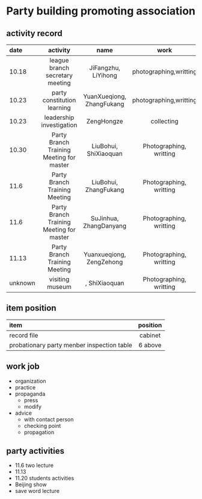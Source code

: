 # Party building promoting association
## activity record
| date | activity | name | work |
| :-- | :--: | :--: | :--: |
| 10.18 | league branch secretary meeting | JiFangzhu, LiYihong | photographing,writting |
| 10.23 | party constitution learning | YuanXueqiong, ZhangFukang | photographing,writting |
| 10.23 | leadership investigation | ZengHongze | collecting |
| 10.30 | Party Branch Training Meeting for master | LiuBohui, ShiXiaoquan | Photographing, writting |
| 11.6 | Party Branch Training Meeting | LiuBohui, ZhangFukang | Photographing, writting |
| 11.6 | Party Branch Training Meeting for master | SuJinhua, ZhangDanyang | Photographing, writting |
| 11.13 | Party Branch Training Meeting | Yuanxueqiong, ZengZehong | Photographing, writting |
| unknown | visiting museum | , ShiXiaoquan | Photographing, writting |

## item position
| item | position |
| :-- | :--: |
| record file | cabinet |
| probationary party menber inspection table | 6 above |

## work job
- organization
- practice
- propaganda
    + press
    + modify
- advice
    + with contact person
    + checking point
    + propagation

## party activities
- 11.6 two lecture
- 11.13 
- 11.20 students activities
- Beijing show
- save word lecture

